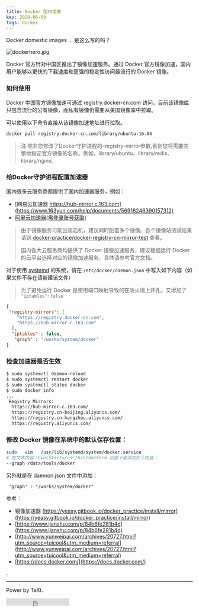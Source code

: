 ```yaml
---
title: Docker 国内镜像
key: 2020-06-09
tags: docker 
---
```






Docker domestic images ... 是这么写的吗？



<!--more-->



![dockerhero.jpg](https://upload-images.jianshu.io/upload_images/1881763-489ccadbb1e791c4.jpg?imageMogr2/auto-orient/strip%7CimageView2/2/w/1240)

Docker 官方针对中国区推出了镜像加速服务。通过 Docker 官方镜像加速，国内用户能够以更快的下载速度和更强的稳定性访问最流行的 Docker 镜像。

### 如何使用

Docker 中国官方镜像加速可通过 registry.docker-cn.com 访问。目前该镜像库只包含流行的公有镜像，而私有镜像仍需要从美国镜像库中拉取。

可以使用以下命令直接从该镜像加速地址进行拉取。

```bash
docker pull registry.docker-cn.com/library/ubuntu:16.04
```
> 注:除非您修改了Docker守护进程的–registry-mirror参数,否则您将需要完整地指定官方镜像的名称。例如，library/ubuntu、library/redis、library/nginx。


### 给Docker守护进程配置加速器

国内很多云服务商都提供了国内加速器服务，例如：

- [网易云加速器 https://hub-mirror.c.163.com](https://www.163yun.com/help/documents/56918246390157312)
- [阿里云加速器(需登录账号获取)](https://cr.console.aliyun.com/cn-hangzhou/mirrors)

> 由于镜像服务可能出现宕机，建议同时配置多个镜像。各个镜像站测试结果请到 [docker-practice/docker-registry-cn-mirror-test](https://github.com/docker-practice/docker-registry-cn-mirror-test/actions) 查看。
>
> 国内各大云服务商均提供了 Docker 镜像加速服务，建议根据运行 Docker 的云平台选择对应的镜像加速服务，具体请参考官方文档。

对于使用 [systemd](https://www.freedesktop.org/wiki/Software/systemd/) 的系统，请在 `/etc/docker/daemon.json` 中写入如下内容（如果文件不存在请新建该文件）

> 为了避免运行 Docker 是使用端口映射导致的在防火墙上开孔，又增加了 `"iptables":false` 






```json
{
 "registry-mirrors": [
    "https://registry.docker-cn.com",
    "https://hub-mirror.c.163.com"
  ],
  "iptables" : false,
   "graph" : "/works/system/docker"
}
```
### 检查加速器是否生效

```bash
$ sudo systemctl daemon-reload
$ sudo systemctl restart docker
$ sudo systemctl status docker
$ sudo docker info
...
 Registry Mirrors:
  https://hub-mirror.c.163.com/
  https://registry.cn-beijing.aliyuncs.com/
  https://registry.cn-hangzhou.aliyuncs.com/
  https://registry.aliyuncs.com/
```

### 修改 Docker 镜像在系统中的默认保存位置：

```bash
sudo   vim   /usr/lib/systemd/system/docker.service 
# 在文本内容：ExecStart=/usr/bin/dockerd 后面下面添加如下内容：
--graph /data/tools/docker
```

另外就是在 daemon.json 文件中添加：

```
 "graph" : "/works/system/docker"
```


参考：

- 镜像加速器 [https://yeasy.gitbook.io/docker_practice/install/mirror](https://yeasy.gitbook.io/docker_practice/install/mirror)
- [https://www.jianshu.com/p/84b6fe281b4d](https://www.jianshu.com/p/84b6fe281b4d)
- [http://www.yunweipai.com/archives/20727.html?utm_source=tuicool&utm_medium=referral](http://www.yunweipai.com/archives/20727.html?utm_source=tuicool&utm_medium=referral)
- [https://docs.docker.com/](https://docs.docker.com/)

.

---

Power by TeXt.

<iframe src="https://ghbtns.com/github-btn.html?user=kitian616&repo=jekyll-TeXt-theme&type=star&count=true" frameborder="0" scrolling="0" width="170px" height="20px"></iframe>
